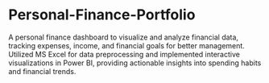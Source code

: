 # Personal-Finance-Portfolio

A personal finance dashboard to visualize and analyze financial data, tracking expenses,
income, and financial goals for better management.
Utilized MS Excel for data preprocessing and implemented interactive visualizations in Power BI,
providing actionable insights into spending habits and financial trends.
